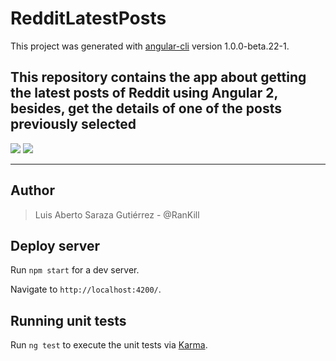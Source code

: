 # RedditLatestPosts

This project was generated with [angular-cli](https://github.com/angular/angular-cli) version 1.0.0-beta.22-1.

This repository contains the app about getting the latest posts of Reddit using Angular 2, besides, get the details of one of the posts previously selected
 -----
[![](http://www.brentcsutoras.com/wp-content/uploads/2009/01/alienflap.gif)](https://www.reddit.com/)  [![](https://johnpapa.gallerycdn.vsassets.io/extensions/johnpapa/angular2/1.0.2/1475237564342/Microsoft.VisualStudio.Services.Icons.Default)](https://angular.io/)

-------
## <i class="icon-user"></i> Author
> Luis Aberto Saraza Gutiérrez - @RanKill

## <i class="icon-upload"></i> Deploy server
Run `npm start` for a dev server. 

Navigate to `http://localhost:4200/`.


## <i class="icon-hdd"></i> Running unit tests

Run `ng test` to execute the unit tests via [Karma](https://karma-runner.github.io).
